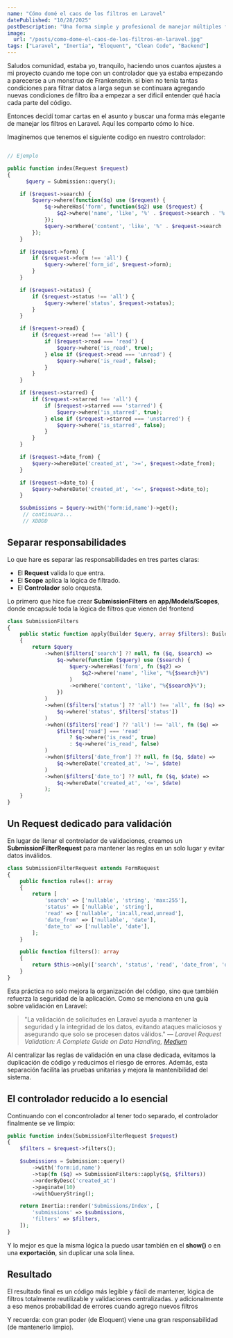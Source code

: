 ```yaml
---
name: "Cómo domé el caos de los filtros en Laravel"
datePublished: "10/28/2025"
postDescription: "Una forma simple y profesional de manejar múltiples filtros en Laravel sin llenar tus controladores de condiciones repetidas."
image:
  url: "/posts/como-dome-el-caos-de-los-filtros-en-laravel.jpg"
tags: ["Laravel", "Inertia", "Eloquent", "Clean Code", "Backend"]
---
```


Saludos comunidad, estaba yo, tranquilo, haciendo unos cuantos ajustes a mi proyecto cuando me tope con un controlador que ya estaba empezando a parecerse a un monstruo de Frankenstein. si bien no tenía tantas condiciones para filtrar datos a larga segun se continuara agregando nuevas condiciones de filtro iba a empezar a ser dificil entender qué hacía cada parte del código.

Entonces decidí tomar cartas en el asunto y buscar una forma más elegante de manejar los filtros en Laravel. Aquí les comparto cómo lo hice.

Imaginemos que tenemos el siguiente codigo en nuestro controlador:

```php

// Ejemplo 

public function index(Request $request)
{
      $query = Submission::query();

    if ($request->search) {
        $query->where(function($q) use ($request) {
            $q->whereHas('form', function($q2) use ($request) {
                $q2->where('name', 'like', '%' . $request->search . '%');
            });
            $query->orWhere('content', 'like', '%' . $request->search . '%'); 
        });
    }

    if ($request->form) {
        if ($request->form !== 'all') {
            $query->where('form_id', $request->form);
        }
    }

    if ($request->status) {
        if ($request->status !== 'all') {
            $query->where('status', $request->status);
        }
    }

    if ($request->read) {
        if ($request->read !== 'all') {
            if ($request->read === 'read') {
                $query->where('is_read', true);
            } else if ($request->read === 'unread') {
                $query->where('is_read', false);
            }
        }
    }

    if ($request->starred) {
        if ($request->starred !== 'all') {
            if ($request->starred === 'starred') {
                $query->where('is_starred', true);
            } else if ($request->starred === 'unstarred') {
                $query->where('is_starred', false);
            }
        }
    }

    if ($request->date_from) {
        $query->whereDate('created_at', '>=', $request->date_from);
    }

    if ($request->date_to) {
        $query->whereDate('created_at', '<=', $request->date_to);
    }

    $submissions = $query->with('form:id,name')->get(); 
     // continuara... 
     // XDDDD
```

## Separar responsabilidades

Lo que hare es separar las responsabilidades en tres partes claras:

- El **Request** valida lo que entra.
- El **Scope** aplica la lógica de filtrado.
- El **Controlador** solo orquesta.

Lo primero que hice fue crear  **SubmissionFilters** en **app/Models/Scopes**, donde encapsulé toda la lógica de filtros que vienen del frontend

```php
class SubmissionFilters
{
    public static function apply(Builder $query, array $filters): Builder
    {
        return $query
            ->when($filters['search'] ?? null, fn ($q, $search) =>
                $q->where(function ($query) use ($search) {
                    $query->whereHas('form', fn ($q2) =>
                        $q2->where('name', 'like', "%{$search}%")
                    )
                    ->orWhere('content', 'like', "%{$search}%");
                })
            )
            ->when(($filters['status'] ?? 'all') !== 'all', fn ($q) =>
                $q->where('status', $filters['status'])
            )
            ->when(($filters['read'] ?? 'all') !== 'all', fn ($q) =>
                $filters['read'] === 'read'
                    ? $q->where('is_read', true)
                    : $q->where('is_read', false)
            )
            ->when($filters['date_from'] ?? null, fn ($q, $date) =>
                $q->whereDate('created_at', '>=', $date)
            )
            ->when($filters['date_to'] ?? null, fn ($q, $date) =>
                $q->whereDate('created_at', '<=', $date)
            );
    }
}
```

## Un Request dedicado para validación

En lugar de llenar el controlador de validaciones, creamos un **SubmissionFilterRequest** para mantener las reglas en un solo lugar y evitar datos inválidos.

```php
class SubmissionFilterRequest extends FormRequest
{
    public function rules(): array
    {
        return [
            'search' => ['nullable', 'string', 'max:255'],
            'status' => ['nullable', 'string'],
            'read' => ['nullable', 'in:all,read,unread'],
            'date_from' => ['nullable', 'date'],
            'date_to' => ['nullable', 'date'],
        ];
    }

    public function filters(): array
    {
        return $this->only(['search', 'status', 'read', 'date_from', 'date_to']);
    }
}
```

Esta práctica no solo mejora la organización del código, sino que también refuerza la seguridad de la aplicación. Como se menciona en una guía sobre validación en Laravel:

> "La validación de solicitudes en Laravel ayuda a mantener la seguridad y la integridad de los datos, evitando ataques maliciosos y asegurando que solo se procesen datos válidos."
> — *Laravel Request Validation: A Complete Guide on Data Handling, [Medium](https://medium.com/@prevailexcellent/laravel-form-request-validation-a-complete-guide-on-data-handling-1f181a74123f)*

Al centralizar las reglas de validación en una clase dedicada, evitamos la duplicación de código y reducimos el riesgo de errores. Además, esta separación facilita las pruebas unitarias y mejora la mantenibilidad del sistema.


## El controlador reducido a lo esencial

Continuando con el concontrolador al tener todo separado, el controlador finalmente se ve limpio:

```php
public function index(SubmissionFilterRequest $request)
{
    $filters = $request->filters();

    $submissions = Submission::query()
        ->with('form:id,name')
        ->tap(fn ($q) => SubmissionFilters::apply($q, $filters))
        ->orderByDesc('created_at')
        ->paginate(10)
        ->withQueryString();

    return Inertia::render('Submissions/Index', [
        'submissions' => $submissions,
        'filters' => $filters,
    ]);
}
```

Y lo mejor es que la misma lógica la puedo usar también en el **show()** o en una **exportación**, sin duplicar una sola línea.

## Resultado

El resultado final es un código más legible y fácil de mantener, lógica de filtros totalmente reutilizable y validaciones centralizadas.
y adicionalmente a eso menos probabilidad de errores cuando agrego nuevos filtros

Y recuerda: con gran poder (de Eloquent) viene una gran responsabilidad (de mantenerlo limpio).
